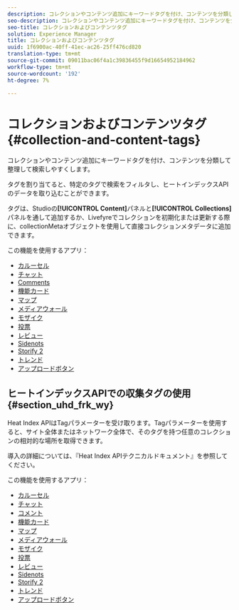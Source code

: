 ```yaml
---
description: コレクションやコンテンツ追加にキーワードタグを付け、コンテンツを分類して整理して検索しやすくします。
seo-description: コレクションやコンテンツ追加にキーワードタグを付け、コンテンツを分類して整理して検索しやすくします。
seo-title: コレクションおよびコンテンツタグ
solution: Experience Manager
title: コレクションおよびコンテンツタグ
uuid: 1f6900ac-40ff-41ec-ac26-25ff476cd820
translation-type: tm+mt
source-git-commit: 09011bac06f4a1c39836455f9d16654952184962
workflow-type: tm+mt
source-wordcount: '192'
ht-degree: 7%

---
```



# コレクションおよびコンテンツタグ{#collection-and-content-tags}

コレクションやコンテンツ追加にキーワードタグを付け、コンテンツを分類して整理して検索しやすくします。

タグを割り当てると、特定のタグで検索をフィルタし、ヒートインデックスAPIのデータを取り込むことができます。

タグは、Studioの&#x200B;**[!UICONTROL Content]**&#x200B;パネルと&#x200B;**[!UICONTROL Collections]**&#x200B;パネルを通して追加するか、Livefyreでコレクションを初期化または更新する際に、collectionMetaオブジェクトを使用して直接コレクションメタデータに追加できます。

この機能を使用するアプリ：

* [カルーセル](/help/using/c-about-apps/c-carousel-app/c-carousel-app.md#c_carousel_app)
* [チャット](/help/using/c-about-apps/c-chat-app/c-chat-app.md#c_chat_app)
* [Comments](/help/using/c-about-apps/c-comments/c-comments.md)
* [機能カード](/help/using/c-about-apps/c-feature-card-app/c-feature-card-app.md#c_feature_card_app)
* [マップ](/help/using/c-about-apps/c-map-app/c-map-app.md#c_map_app)
* [メディアウォール](/help/using/c-about-apps/c-media-wall-app/c-media-wall-app.md#c_media_wall_app)
* [モザイク](/help/using/c-about-apps/c-mosaic-app/c-mosaic-app.md#c_mosaic_app)
* [投票](/help/using/c-about-apps/c-polls-app/c-polls-app.md#c_polls_app)
* [レビュー](/help/using/c-about-apps/c-reviews-app/c-reviews-app.md#c_reviews_app)
* [Sidenots](/help/using/c-about-apps/c-sidenotes-app/c-sidenotes-app.md#c_sidenotes_app)
* [Storify 2](/help/using/c-about-apps/c-storify2/c-storify2.md#c_storify2)
* [トレンド](/help/using/c-about-apps/c-trending-app/c-trending-app.md#c_trending_app)
* [アップロードボタン](/help/using/c-about-apps/c-upload-button-app/c-upload-button-app.md#c_upload_button_app)

## ヒートインデックスAPIでの収集タグの使用{#section_uhd_frk_wy}

Heat Index APIはTagパラメーターを受け取ります。Tagパラメーターを使用すると、サイト全体またはネットワーク全体で、そのタグを持つ任意のコレクションの相対的な場所を取得できます。

導入の詳細については、『Heat Index APIテクニカルドキュメント』を参照してください。

この機能を使用するアプリ：

* [カルーセル](/help/using/c-about-apps/c-carousel-app/c-carousel-app.md#c_carousel_app)
* [チャット](/help/using/c-about-apps/c-chat-app/c-chat-app.md#c_chat_app)
* [コメント](/help/using/c-about-apps/c-comments/c-comments.md)
* [機能カード](/help/using/c-about-apps/c-feature-card-app/c-feature-card-app.md#c_feature_card_app)
* [マップ](/help/using/c-about-apps/c-map-app/c-map-app.md#c_map_app)
* [メディアウォール](/help/using/c-about-apps/c-media-wall-app/c-media-wall-app.md#c_media_wall_app)
* [モザイク](/help/using/c-about-apps/c-mosaic-app/c-mosaic-app.md#c_mosaic_app)
* [投票](/help/using/c-about-apps/c-polls-app/c-polls-app.md#c_polls_app)
* [レビュー](/help/using/c-about-apps/c-reviews-app/c-reviews-app.md#c_reviews_app)
* [Sidenots](/help/using/c-about-apps/c-sidenotes-app/c-sidenotes-app.md#c_sidenotes_app)
* [Storify 2](/help/using/c-about-apps/c-storify2/c-storify2.md#c_storify2)
* [トレンド](/help/using/c-about-apps/c-trending-app/c-trending-app.md#c_trending_app)
* [アップロードボタン](/help/using/c-about-apps/c-upload-button-app/c-upload-button-app.md#c_upload_button_app)

